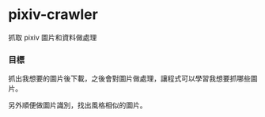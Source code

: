 # pixiv-crawler
抓取 pixiv 圖片和資料做處理

### 目標
抓出我想要的圖片後下載，之後會對圖片做處理，讓程式可以學習我想要抓哪些圖片。

另外順便做圖片識別，找出風格相似的圖片。
